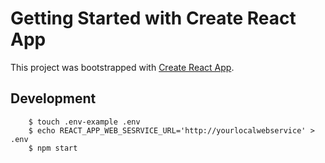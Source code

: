 # Getting Started with Create React App

This project was bootstrapped with [Create React App](https://github.com/facebook/create-react-app).

## Development

````shell
    $ touch .env-example .env
    $ echo REACT_APP_WEB_SESRVICE_URL='http://yourlocalwebservice' > .env
    $ npm start
````
